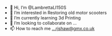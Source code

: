 - 👋 Hi, I’m @LambrettaLI150S
- 👀 I’m interested in Restoring old motor scooters
- 🌱 I’m currently learning 3d Printing
- 💞️ I’m looking to collaborate on ...
- 📫 How to reach me ...rjshaw@gmx.co.uk

<!---
LambrettaLI150S/LambrettaLI150S is a ✨ special ✨ repository because its `README.md` (this file) appears on your GitHub profile.
You can click the Preview link to take a look at your changes.
--->
